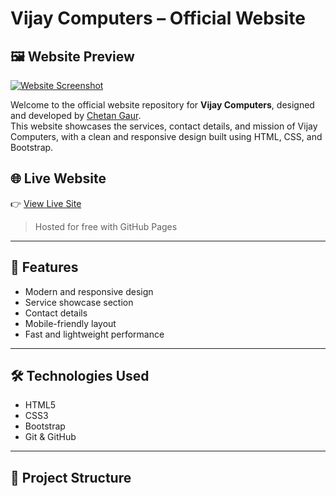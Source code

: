 # Vijay Computers – Official Website

## 🖼️ Website Preview

[![Website Screenshot](https://github.com/user-attachments/assets/4625bbd3-2ca6-4a3b-93a6-441c21837de3)](https://vijaycomputer.infy.uk)


Welcome to the official website repository for **Vijay Computers**, designed and developed by [Chetan Gaur](https://vijaycomputer.infy.uk).  
This website showcases the services, contact details, and mission of Vijay Computers, with a clean and responsive design built using HTML, CSS, and Bootstrap.

## 🌐 Live Website

👉 [View Live Site](https://vijaycomputer.infy.uk)

> Hosted for free with GitHub Pages

---

## 💼 Features

- Modern and responsive design  
- Service showcase section  
- Contact details  
- Mobile-friendly layout  
- Fast and lightweight performance

---

## 🛠️ Technologies Used

- HTML5  
- CSS3  
- Bootstrap  
- Git & GitHub

---

## 📁 Project Structure

